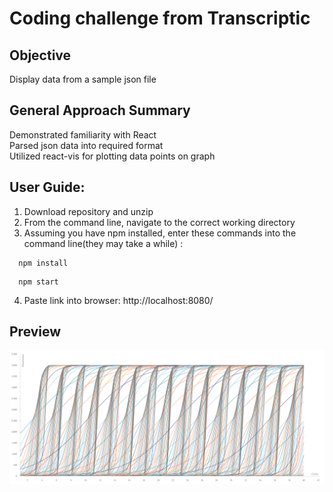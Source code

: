 # Coding challenge from Transcriptic

## Objective
Display data from a sample json file <br />

## General Approach Summary <br />
Demonstrated familiarity with React <br />
Parsed json data into required format <br />
Utilized react-vis for plotting data points on graph <br />

## User Guide: <br />
  1. Download repository and unzip <br />
  2. From the command line, navigate to the correct working directory <br />
  3. Assuming you have npm installed, enter these commands into the command line(they may take a while) : <br />
  ```
    npm install
  ```
  ```
    npm start
  ```
  4. Paste link into browser: http://localhost:8080/ <br />
  
## Preview
![preview](https://github.com/ajsgiri/transcriptic/blob/master/preview.png?raw=true)
